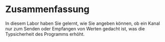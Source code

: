 # Zusammenfassung

In diesem Labor haben Sie gelernt, wie Sie angeben können, ob ein Kanal nur zum Senden oder Empfangen von Werten gedacht ist, was die Typsicherheit des Programms erhöht.
